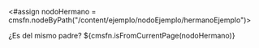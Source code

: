 <#assign nodoHermano = cmsfn.nodeByPath("/content/ejemplo/nodoEjemplo/hermanoEjemplo")>
<p>¿Es del mismo padre? ${cmsfn.isFromCurrentPage(nodoHermano)}</p>